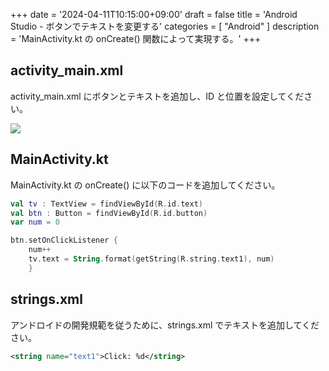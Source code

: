 +++
date = '2024-04-11T10:15:00+09:00'
draft = false
title = 'Android Studio - ボタンでテキストを変更する'
categories = [ "Android" ]
description = 'MainActivity.kt の onCreate() 関数によって実現する。'
+++

## activity_main.xml
activity_main.xml にボタンとテキストを追加し、ID と位置を設定してください。

![](https://image.icysamon.jp/Android%20Studio-%E3%83%9C%E3%82%BF%E3%83%B3%E3%81%A7%E3%83%86%E3%82%AD%E3%82%B9%E3%83%88%E3%82%92%E5%A4%89%E6%9B%B4%E3%81%99%E3%82%8B.webp)

## MainActivity.kt
MainActivity.kt の onCreate() に以下のコードを追加してください。

```kotlin
val tv : TextView = findViewById(R.id.text)
val btn : Button = findViewById(R.id.button)
var num = 0

btn.setOnClickListener {
    num++
    tv.text = String.format(getString(R.string.text1), num)
    }
```

## strings.xml
アンドロイドの開発規範を従うために、strings.xml でテキストを追加してください。

```xml
<string name="text1">Click: %d</string>
```